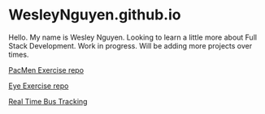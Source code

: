 # WesleyNguyen.github.io

Hello. My name is Wesley Nguyen. Looking to learn a little more about Full Stack Development.
Work in progress. Will be adding more projects over times.

<a href="https://github.com/WesleyNguyen/PacMen-Exercise">PacMen Exercise repo</a>

<a href="https://github.com/WesleyNguyen/Eye-Exercise">Eye Exercise repo</a>

<a href="https://github.com/WesleyNguyen/Real-Time-Bus-Tracking">Real Time Bus Tracking</a>
